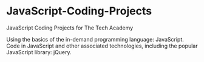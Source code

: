 # JavaScript-Coding-Projects
JavaScript Coding Projects for The Tech Academy

Using the basics of the in-demand programming language: JavaScript. Code in JavaScript and other associated technologies, including the popular JavaScript library: jQuery.
